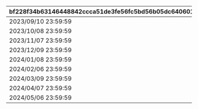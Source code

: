 |bf228f34b63146448842ccca51de3fe56fc5bd56b05dc6406018229cbefb3393|ab31c41fb23d46553009a36795d20d1cb8ebaa59b9a568ae99802f169ed9cd32|f670eca37e44f32feb20dcf5d68cd84a72999ddfe6308aab1ef3812f82652486|06f1059005c3f33d8c44d562285fd8bf9e55c6fd9e8e96d097472589063c6667|ee514fbe7a9507b8a094ebeadf31a873758d880983c478b3273ab88f38d37b77|17230df410ddf367472fd5a63bae35c0393b172e39a848afca3945824154f603|a7f30276c1d4ad7f1a4a57b599508612ad29a174b66ba3b77209ac2ba281bfef|
| --- | --- | --- | --- | --- | --- | --- |
|2023/09/10 23:59:59|2023/09/12|2023/09/15 11:59:59|2023/09/07 12:00:00|2023/09/11 23:59:59|2023/09/12 15:00:00|1001|
|2023/10/08 23:59:59|2023/10/10|2023/10/13 11:59:59|2023/10/05 12:00:00|2023/10/09 23:59:59|2023/10/10 15:00:00|1002|
|2023/11/07 23:59:59|2023/11/09|2023/11/12 11:59:59|2023/11/04 12:00:00|2023/11/08 23:59:59|2023/11/09 15:00:00|1003|
|2023/12/09 23:59:59|2023/12/11|2023/12/14 11:59:59|2023/12/06 12:00:00|2023/12/10 23:59:59|2023/12/11 15:00:00|1004|
|2024/01/08 23:59:59|2024/01/10|2024/01/13 11:59:59|2024/01/05 12:00:00|2024/01/09 23:59:59|2024/01/10 15:00:00|1005|
|2024/02/06 23:59:59|2024/02/08|2024/02/11 11:59:59|2024/02/03 12:00:00|2024/02/07 23:59:59|2024/02/08 15:00:00|1006|
|2024/03/09 23:59:59|2024/03/11|2024/03/14 11:59:59|2024/03/06 12:00:00|2024/03/10 23:59:59|2024/03/11 15:00:00|1007|
|2024/04/07 23:59:59|2024/04/09|2024/04/12 11:59:59|2024/04/04 12:00:00|2024/04/08 23:59:59|2024/04/09 15:00:00|1008|
|2024/05/06 23:59:59|2024/05/08|2024/05/11 11:59:59|2024/05/03 12:00:00|2024/05/07 23:59:59|2024/05/08 15:00:00|1009|